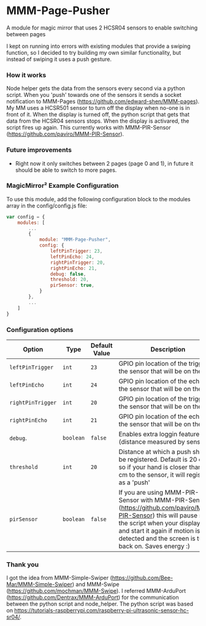 # MMM-Page-Pusher
A module for magic mirror that uses 2 HCSR04 sensors to enable switching between pages

I kept on running into errors with existing modules that provide a swiping function, so I decided to try building my own similar functionality, but instead of swiping it uses a push gesture. 

### How it works
Node helper gets the data from the sensors every second via a python script. When you 'push' towards one of the sensors it sends a socket notification to MMM-Pages (https://github.com/edward-shen/MMM-pages). My MM uses a HCSR501 sensor to turn off the display when no-one is in front of it. When the display is turned off, the python script that gets that data from the HCSR04 sensors stops. When the display is activared, the script fires up again. This currently works with MMM-PIR-Sensor (https://github.com/paviro/MMM-PIR-Sensor). 

### Future improvements
- Right now it only switches between 2 pages (page 0 and 1), in future it should be able to switch to more pages. 

### MagicMirror² Example Configuration
To use this module, add the following configuration block to the modules array in the config/config.js file:
```js
var config = {
    modules: [
        ...
        {
            module: "MMM-Page-Pusher",
            config: {
                leftPinTrigger: 23, 
                leftPinEcho: 24, 
                rightPinTrigger: 20, 
                rightPinEcho: 21, 
                debug: false, 
                threshold: 20,
                pirSensor: true,
            }
        },
        ...
    ]
}
```

### Configuration options

| Option             | Type               | Default Value            | Description |
| ------------------ | ------------------ | ------------------------ | --------- |
| `leftPinTrigger`   | `int`              | `23`                     | GPIO pin location of the trigger of the sensor that will be on the left |
| `leftPinEcho`      | `int`              | `24`                     | GPIO pin location of the echo of the sensor that will be on the left |
| `rightPinTrigger`  | `int`              | `20`                     | GPIO pin location of the trigger of the sensor that will be on the right |
| `rightPinEcho`     | `int`              | `21`                     | GPIO pin location of the echo of the sensor that will be on the left |
| `debug`.           | `boolean`          | `false`                  | Enables extra loggin feature (distance measured by sensors) |
| `threshold`        | `int`              | `20`                     | Distance at which a push should be registered. Default is 20 cm, so if your hand is closer than 20 cm to the sensor, it will register it as a 'push' |
| `pirSensor`        | `boolean`          | `false`                  | If you are using MMM-PIR-Sensor with MMM-PIR-Sensor (https://github.com/paviro/MMM-PIR-Sensor) this will pause stop the script when your display is off and start it again if motion is detected and the screen is turned back on. Saves energy :) |

### Thank you
I got the idea from MMM-Simple-Swiper (https://github.com/Bee-Mar/MMM-Simple-Swiper) and MMM-Swipe (https://github.com/mochman/MMM-Swipe). I referred MMM-ArduPort (https://github.com/Dentrax/MMM-ArduPort) for the communication between the python script and node_helper. The python script was based on https://tutorials-raspberrypi.com/raspberry-pi-ultrasonic-sensor-hc-sr04/. 
